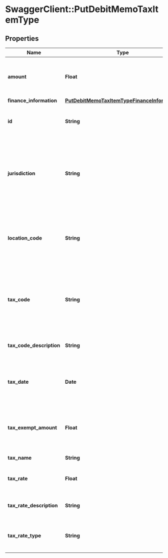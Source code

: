 # SwaggerClient::PutDebitMemoTaxItemType

## Properties
Name | Type | Description | Notes
------------ | ------------- | ------------- | -------------
**amount** | **Float** | The amount of the taxation item in the debit memo item.  | [optional] 
**finance_information** | [**PutDebitMemoTaxItemTypeFinanceInformation**](PutDebitMemoTaxItemTypeFinanceInformation.md) |  | [optional] 
**id** | **String** | The ID of the taxation item in the debit memo item.  | 
**jurisdiction** | **String** | The jurisdiction that applies the tax or VAT. This value is typically a state, province, county, or city.  | [optional] 
**location_code** | **String** | The identifier for the location based on the value of the &#x60;taxCode&#x60; field.  | [optional] 
**tax_code** | **String** | The tax code identifies which tax rules and tax rates to apply to a specific debit memo.  | [optional] 
**tax_code_description** | **String** | The description of the tax code.  | [optional] 
**tax_date** | **Date** | The date that the tax is applied to the debit memo, in &#x60;yyyy-mm-dd&#x60; format.  | [optional] 
**tax_exempt_amount** | **Float** | The amount of taxes or VAT for which the customer has an exemption.  | [optional] 
**tax_name** | **String** | The name of taxation.  | [optional] 
**tax_rate** | **Float** | The tax rate applied to the debit memo.  | [optional] 
**tax_rate_description** | **String** | The description of the tax rate.  | [optional] 
**tax_rate_type** | **String** | The type of the tax rate applied to the debit memo.  | [optional] 


